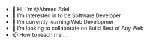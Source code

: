 - 👋 Hi, I’m @Ahmed Adel
- 👀 I’m interested in to be Software Developer
- 🌱 I’m currently learning Web Developmer
- 💞️ I’m looking to collaborate on Build Best of Any Web
- 📫 How to reach me ...

<!---
Ahmed-1-adel/Ahmed-1-adel is a ✨ special ✨ repository because its `README.md` (this file) appears on your GitHub profile.
You can click the Preview link to take a look at your changes.
--->
